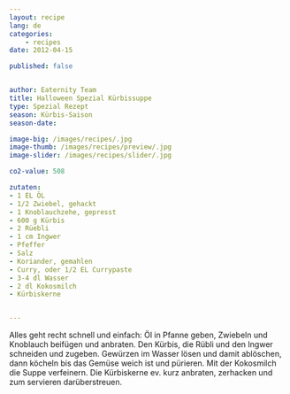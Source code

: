 ```yaml
---
layout: recipe
lang: de
categories:
    - recipes
date: 2012-04-15

published: false


author: Eaternity Team
title: Halloween Spezial Kürbissuppe
type: Spezial Rezept
season: Kürbis-Saison
season-date: 

image-big: /images/recipes/.jpg
image-thumb: /images/recipes/preview/.jpg
image-slider: /images/recipes/slider/.jpg

co2-value: 508

zutaten:
- 1 EL ÖL			
- 1/2 Zwiebel, gehackt		
- 1 Knoblauchzehe, gepresst	
- 600 g Kürbis
- 2 Rüebli
- 1 cm Ingwer
- Pfeffer
- Salz
- Koriander, gemahlen
- Curry, oder 1/2 EL Currypaste	
- 3-4 dl Wasser
- 2 dl Kokosmilch 		
- Kürbiskerne


---
```


Alles geht recht schnell und einfach:
Öl in Pfanne geben, Zwiebeln und Knoblauch beifügen und anbraten. Den Kürbis, die Rübli und den Ingwer schneiden und zugeben. Gewürzen im Wasser lösen und damit ablöschen, dann köcheln bis das Gemüse weich ist und pürieren. Mit der Kokosmilch die Suppe verfeinern. Die Kürbiskerne ev. kurz anbraten, zerhacken und zum servieren darüberstreuen.